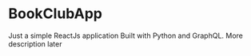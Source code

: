 # BookClubApp
Just a simple ReactJs application Built with Python and GraphQL. More description later
